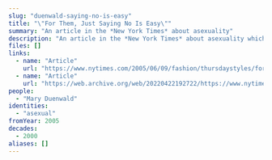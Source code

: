 ```yaml
---
slug: "duenwald-saying-no-is-easy"
title: "\"For Them, Just Saying No Is Easy\""
summary: "An article in the *New York Times* about asexuality"
description: "An article in the *New York Times* about asexuality which mentions AVEN and distinguishes asexuality from celibacy"
files: []
links:
  - name: "Article"
    url: "https://www.nytimes.com/2005/06/09/fashion/thursdaystyles/for-them-just-saying-no-is-easy.html"
  - name: "Article"
    url: "https://web.archive.org/web/20220422192722/https://www.nytimes.com/2005/06/09/fashion/thursdaystyles/for-them-just-saying-no-is-easy.html"
people:
  - "Mary Duenwald"
identities:
  - "asexual"
fromYear: 2005
decades:
  - 2000
aliases: []
---
```

